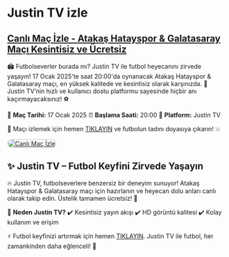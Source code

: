 <h1>Justin TV izle</h1>
<h2><a href="https://bosssports2.com/" title="Canlı Maç İzle - Atakaş Hatayspor & Galatasaray Maçı Kesintisiz ve Ücretsiz">Canlı Maç İzle - Atakaş Hatayspor & Galatasaray Maçı Kesintisiz ve Ücretsiz</a></h2>
<p>🏟️ Futbolseverler burada mı? Justin TV ile futbol heyecanını zirvede yaşayın! 17 Ocak 2025'te saat 20:00'da oynanacak Atakaş Hatayspor & Galatasaray maçı, en yüksek kalitede ve kesintisiz olarak karşınızda. 🎉 Justin TV’nin hızlı ve kullanıcı dostu platformu sayesinde hiçbir anı kaçırmayacaksınız! ⚽</p>

<p>📅 <strong>Maç Tarihi:</strong> 17 Ocak 2025  
⏰ <strong>Başlama Saati:</strong> 20:00  
📍 <strong>Platform:</strong> Justin TV</p>

<p>🚀 Maçı izlemek için hemen <a href="https://bosssports2.com/" title="Maçı İzlemek İçin TIKLAYIN">TIKLAYIN</a> ve futbolun tadını doyasıya çıkarın! 💥</p>

<a href="https://bosssports2.com/" title="Atakaş Hatayspor & Galatasaray Maçı Justin TV'de Kesintisiz İzle">
    <img src="https://r.resimlink.com/B9q4eRGd.jpg" alt="Canlı Maç İzle" style="max-width: 100%; border: 2px solid #ddd; border-radius: 10px;">
</a>

<div class="description">
    <h2>✨ Justin TV – Futbol Keyfini Zirvede Yaşayın</h2>
    <p>🔥 Justin TV, futbolseverlere benzersiz bir deneyim sunuyor! Atakaş Hatayspor & Galatasaray maçı için hazırlanın ve heyecan dolu anları canlı olarak takip edin. Üstelik tamamen ücretsiz! 🌟</p>
    <p>🎥 <strong>Neden Justin TV?</strong>  
    ✔️ Kesintisiz yayın akışı  
    ✔️ HD görüntü kalitesi  
    ✔️ Kolay kullanım ve erişim</p>
    <p>⚡ Futbol keyfinizi artırmak için hemen <a href="https://bosssports2.com/" title="Maçı İzlemek İçin TIKLAYIN">TIKLAYIN</a>. Justin TV ile futbol, her zamankinden daha eğlenceli! 🎉</p>
</div>
